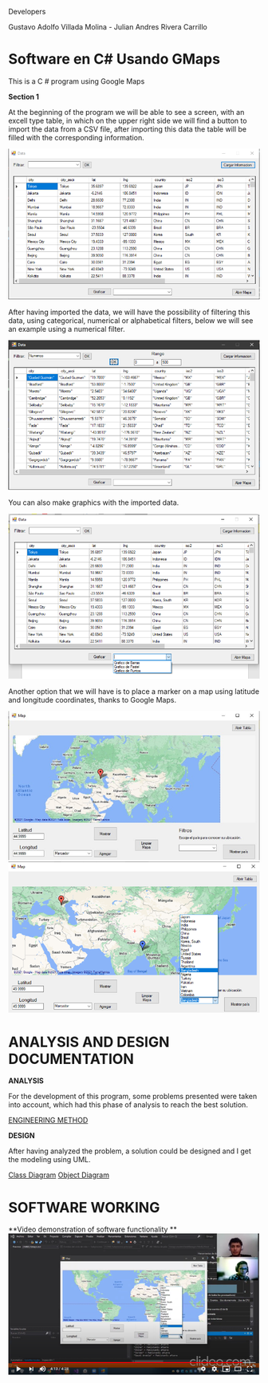 Developers

Gustavo Adolfo Villada Molina -
Julian Andres Rivera Carrillo

# Software en C# Usando GMaps

This is a C # program using Google Maps

**Section 1**

At the beginning of the program we will be able to see a screen, with an excell type table, in which on the upper right side we will find a button to import the data from a CSV file, after importing this data the table will be filled with the corresponding information.

![Initial Screen](https://github.com/JulianAndresRiveraCarrillo/Gmaps/blob/main/Gmaps/data/Captura1.PNG)


After having imported the data, we will have the possibility of filtering this data, using categorical, numerical or alphabetical filters, below we will see an example using a numerical filter.

![Initial Screen](https://github.com/JulianAndresRiveraCarrillo/Gmaps/blob/main/Gmaps/data/Captura2.PNG)

You can also make graphics with the imported data.

![Initial Screen](https://github.com/JulianAndresRiveraCarrillo/Gmaps/blob/main/Gmaps/data/IMAGEN3.png)


Another option that we will have is to place a marker on a map using latitude and longitude coordinates, thanks to Google Maps.

![Map Screen](https://github.com/JulianAndresRiveraCarrillo/Gmaps/blob/main/Gmaps/data/IMAGEN4.jpg)
![Map Screen](https://github.com/JulianAndresRiveraCarrillo/Gmaps/blob/main/Gmaps/data/IMAGEN5.png)




# ANALYSIS AND DESIGN DOCUMENTATION

**ANALYSIS**

For the development of this program, some problems presented were taken into account, which had this phase of analysis to reach the best solution.

[ENGINEERING METHOD](https://github.com/JulianAndresRiveraCarrillo/Gmaps/blob/main/Documentation/Metodo_Ingenier%C3%ADa.pdf)



**DESIGN**

After having analyzed the problem, a solution could be designed and I get the modeling using UML.

[Class Diagram](https://github.com/JulianAndresRiveraCarrillo/Gmaps/blob/main/Documentation/C%23%20GMaps%20Class%20Diagram.pdf)
[Object Diagram](https://github.com/JulianAndresRiveraCarrillo/Gmaps/blob/main/Documentation/ObjectDiagram.pdf)


# SOFTWARE WORKING

**Video demonstration of software functionality **
[![Watch the video](https://github.com/JulianAndresRiveraCarrillo/Gmaps/blob/main/Gmaps/data/miniaturavideo.png)](https://www.youtube.com/watch?v=IWLIgkcZSAE&feature=youtu.be)


